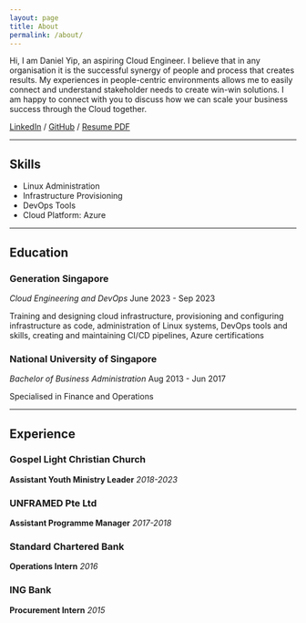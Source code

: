 ```yaml
---
layout: page
title: About
permalink: /about/
---
```


Hi, I am Daniel Yip, an aspiring Cloud Engineer. I believe that in any organisation it is the successful synergy of people and process that creates results. My experiences in people-centric environments allows me to easily connect and understand stakeholder needs to create win-win solutions. I am happy to connect with you to discuss how we can scale your business success through the Cloud together.

[LinkedIn](https://linkedin.com/in/daniel-yip-4b8426a6) /
[GitHub](https://github.com/daniel-yip92) /
[Resume PDF](https://drive.google.com/file/d/1uOsjqCOicZLQ0sk-H7Xps8xkWNPsMwOK/view?usp=drive_link)

---

## Skills

- Linux Administration
- Infrastructure Provisioning
- DevOps Tools
- Cloud Platform: Azure

---

## Education

### Generation Singapore
*Cloud Engineering and DevOps*                         June 2023 - Sep 2023

Training and designing cloud infrastructure, provisioning and configuring infrastructure as code, administration of Linux systems, DevOps tools and skills, creating and maintaining CI/CD pipelines, Azure certifications

### National University of Singapore
*Bachelor of Business Administration*                  Aug 2013 - Jun 2017

Specialised in Finance and Operations

---

## Experience

### Gospel Light Christian Church

**Assistant Youth Ministry Leader** *2018-2023*

### UNFRAMED Pte Ltd

**Assistant Programme Manager** *2017-2018*

### Standard Chartered Bank

**Operations Intern** *2016*

### ING Bank

**Procurement Intern** *2015*